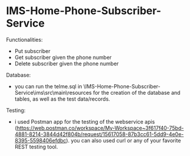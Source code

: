 # IMS-Home-Phone-Subscriber-Service

Functionalities:
- Put subscriber
- Get subscriber given the phone number
- Delete subscriber given the phone number

Database:
- you can run the telme.sql in \IMS-Home-Phone-Subscriber-Service\ims\src\main\resources for the creation of the database and tables, as well as the test data/records.

Testing:
- i used Postman app for the testing of the webservice apis (https://web.postman.co/workspace/My-Workspace~3f617f40-75bd-4881-8214-3844d42f804b/request/15617058-87b3cc61-5dd9-4e0e-8395-5598406efdbc). you can also used curl or any of your favorite REST testing tool.
